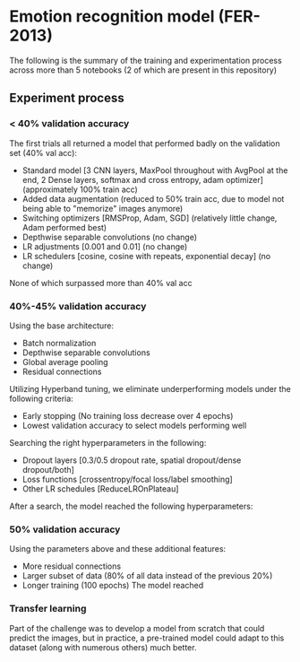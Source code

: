 # Emotion recognition model (FER-2013)
The following is the summary of the training and experimentation process across more than 5 notebooks (2 of which are present in this repository)

## Experiment process
### < 40% validation accuracy
The first trials all returned a model that performed badly on the validation set (40% val acc):
- Standard model [3 CNN layers, MaxPool throughout with AvgPool at the end, 2 Dense layers, softmax and cross entropy, adam optimizer] (approximately 100% train acc)
- Added data augmentation (reduced to 50% train acc, due to model not being able to "memorize" images anymore)
- Switching optimizers [RMSProp, Adam, SGD] (relatively little change, Adam performed best)
- Depthwise separable convolutions (no change)
- LR adjustments [0.001 and 0.01] (no change)
- LR schedulers [cosine, cosine with repeats, exponential decay] (no change)

None of which surpassed more than 40% val acc

### 40%-45% validation accuracy
Using the base architecture:
- Batch normalization
- Depthwise separable convolutions
- Global average pooling
- Residual connections

Utilizing Hyperband tuning, we eliminate underperforming models under the following criteria:
- Early stopping (No training loss decrease over 4 epochs)
- Lowest validation accuracy to select models performing well

Searching the right hyperparameters in the following:
- Dropout layers [0.3/0.5 dropout rate, spatial dropout/dense dropout/both]
- Loss functions [crossentropy/focal loss/label smoothing]
- Other LR schedules [ReduceLROnPlateau]

After a search, the model reached the following hyperparameters:


### 50% validation accuracy
Using the parameters above and these additional features:
- More residual connections
- Larger subset of data (80% of all data instead of the previous 20%)
- Longer training (100 epochs)
The model reached

### Transfer learning
Part of the challenge was to develop a model from scratch that could predict the images, but in practice, a pre-trained model could adapt to this dataset (along with numerous others) much better.